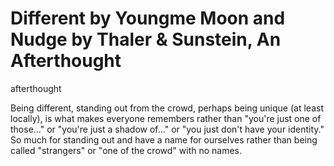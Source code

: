 # Different by Youngme Moon and Nudge by Thaler & Sunstein, An Afterthought
afterthought

Being different, standing out from the crowd, perhaps being unique (at least locally), is what makes everyone remembers rather than "you're just one of those..." or "you're just a shadow of..." or "you just don't have your identity." So much for standing out and have a name for ourselves rather than being called "strangers" or "one of the crowd" with no names. 

